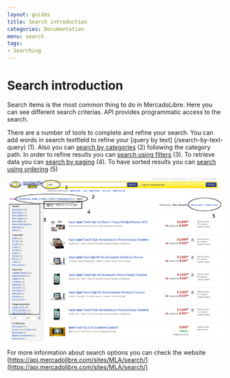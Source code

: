 ```yaml
---
layout: guides
title: Search introduction
categories: Documentation
menu: search
tags: 
- Searching
---
```


# Search introduction

Search items is the most common thing to do in MercadoLibre. Here you can see different search criterias.
API provides programmatic access to the search.

There are a number of tools to complete and refine your search. You can add words in search textfield to refine your [query by text] (/search-by-text-query) (1). Also you can [search by categories](/search-by-category) (2) following the category path. In order to refine results you can [search using filters](/search-filtering) (3). To retrieve data you can [search by paging](/search-paging) (4). To have sorted results you can [search using ordering](/search-using-sorting) (5)




![meli home](/images/search-visual-introduction.png)


For more information about search options you can check the website [https://api.mercadolibre.com/sites/MLA/search/](https://api.mercadolibre.com/sites/MLA/search/)

